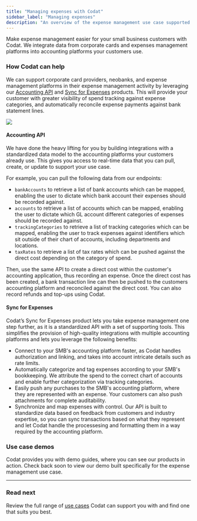 ```yaml
---
title: "Managing expenses with Codat"
sidebar_label: "Managing expenses"
description: "An overview of the expense management use case supported by Codat"
---
```


Make expense management easier for your small business customers with Codat. We integrate data from corporate cards and expenses management platforms into accounting platforms your customers use.

### How Codat can help

We can support corporate card providers, neobanks, and expense management platforms in their expense management activity by leveraging our [Accounting API](/accounting-api/overview) and [Sync for Expenses](/sync-for-expenses/overview) products. This will provide your customer with greater visibility of spend tracking against expense categories, and automatically reconcile expense payments against bank statement lines.

![](/img/use-cases/summary-pages/795ecc39-managing-expenses.png)

#### Accounting API

We have done the heavy lifting for you by building integrations with a standardized data model to the accounting platforms your customers already use. This gives you access to real-time data that you can pull, create, or update to support your use case.

For example, you can pull the following data from our endpoints:
- `bankAccounts` to retrieve a list of bank accounts which can be mapped, enabling the user to dictate which bank account their expenses should be recorded against.
- `accounts` to retrieve a list of accounts which can be mapped, enabling the user to dictate which GL account different categories of expenses should be recorded against.
- `trackingCategories` to retrieve a list of tracking categories which can be mapped, enabling the user to track expenses against identifiers which sit outside of their chart of accounts, including departments and locations.
- `taxRates` to retrieve a list of tax rates which can be pushed against the direct cost depending on the category of spend.

Then, use the same API to create a direct cost within the customer's accounting application, thus recording an expense. Once the direct cost has been created, a bank transaction line can then be pushed to the customers accounting platform and reconciled against the direct cost. You can also record refunds and top-ups using Codat. 

#### Sync for Expenses

Codat’s Sync for Expenses product lets you take expense management one step further, as it is a standardized API with a set of supporting tools. This simplifies the provision of high-quality integrations with multiple accounting platforms and lets you leverage the following benefits:

- Connect to your SMB's accounting platform faster, as Codat handles authorization and linking, and takes into account intricate details such as rate limits.
- Automatically categorize and tag expenses according to your SMB's bookkeeping. We attribute the spend to the correct chart of accounts and enable further categorization via tracking categories.
- Easily push any purchases to the SMB's accounting platform, where they are represented with an expense. Your customers can also push attachments for complete auditability.
- Synchronize and map expenses with control. Our API is built to standardize data based on feedback from customers and industry expertise, so you can sync transactions based on what they represent and let Codat handle the processesing and formatting them in a way required by the accounting platform.

### Use case demos

Codat provides you with demo guides, where you can see our products in action. Check back soon to view our demo built specifically for the expense management use case.

---

### Read next

Review the full range of [use cases](/usecases/overview) Codat can support you with and find one that suits you best.